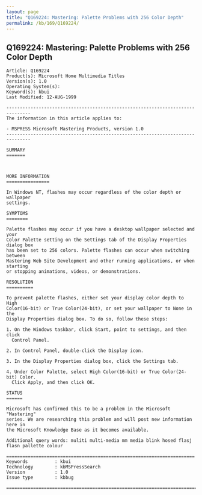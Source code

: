 ```yaml
---
layout: page
title: "Q169224: Mastering: Palette Problems with 256 Color Depth"
permalink: /kb/169/Q169224/
---
```


## Q169224: Mastering: Palette Problems with 256 Color Depth

	Article: Q169224
	Product(s): Microsoft Home Multimedia Titles
	Version(s): 1.0
	Operating System(s): 
	Keyword(s): kbui
	Last Modified: 12-AUG-1999
	
	-------------------------------------------------------------------------------
	The information in this article applies to:
	
	- MSPRESS Microsoft Mastering Products, version 1.0 
	-------------------------------------------------------------------------------
	
	SUMMARY
	=======
	
	
	
	MORE INFORMATION
	================
	
	In Windows NT, flashes may occur regardless of the color depth or wallpaper
	settings.
	
	SYMPTOMS
	========
	
	Palette flashes may occur if you have a desktop wallpaper selected and your
	Color Palette setting on the Settings tab of the Display Properties dialog box
	has been set to 256 colors. Palette flashes can occur when switching between
	Mastering Web Site Development and other running applications, or when starting
	or stopping animations, videos, or demonstrations.
	
	RESOLUTION
	==========
	
	To prevent palette flashes, either set your display color depth to High
	Color(16-bit) or True Color(24-bit), or set your wallpaper to None in the
	Display Properties dialog box. To do so, follow these steps:
	
	1. On the Windows taskbar, click Start, point to settings, and then click
	  Control Panel.
	
	2. In Control Panel, double-click the Display icon.
	
	3. In the Display Properties dialog box, click the Settings tab.
	
	4. Under Color Palette, select High Color(16-bit) or True Color(24-bit) Color.
	  Click Apply, and then click OK.
	
	STATUS
	======
	
	Microsoft has confirmed this to be a problem in the Microsoft "Mastering"
	series. We are researching this problem and will post new information here in
	the Microsoft Knowledge Base as it becomes available.
	
	Additional query words: muliti multi-media mm media blink hosed flasj flasn pallette colour
	
	======================================================================
	Keywords          : kbui 
	Technology        : kbMSPressSearch
	Version           : 1.0
	Issue type        : kbbug
	
	=============================================================================
	
